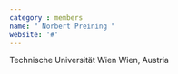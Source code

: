 ```yaml
---
category : members
name: " Norbert Preining " 
website: '#'
---
```

Technische Universität Wien
Wien, Austria

